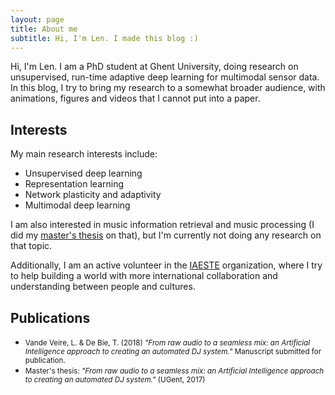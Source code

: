 ```yaml
---
layout: page
title: About me
subtitle: Hi, I'm Len. I made this blog :)
---
```


Hi, I'm Len. I am a PhD student at Ghent University, doing research on unsupervised, run-time adaptive deep learning for multimodal sensor data. In this blog, I try to bring my research to a somewhat broader audience, with animations, figures and videos that I cannot put into a paper.

## Interests

My main research interests include:

- Unsupervised deep learning
- Representation learning
- Network plasticity and adaptivity
- Multimodal deep learning

I am also interested in music information retrieval and music processing (I did my [master's thesis](/2018-03-20-autodj/) on that), but I'm currently not doing any research on that topic.

Additionally, I am an active volunteer in the <a href="http://www.iaeste.be">IAESTE</a> organization, where I try to help building a world with more international collaboration and understanding between people and cultures.

## Publications

- <small>Vande Veire, L. & De Bie, T. (2018) _"From raw audio to a seamless mix: an Artificial Intelligence approach to creating an automated DJ system."_ Manuscript submitted for publication.</small>
- <small>Master's thesis: _"From raw audio to a seamless mix: an Artificial Intelligence approach to creating an automated DJ system."_ (UGent, 2017)</small>
